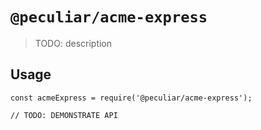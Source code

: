 # `@peculiar/acme-express`

> TODO: description

## Usage

```
const acmeExpress = require('@peculiar/acme-express');

// TODO: DEMONSTRATE API
```
